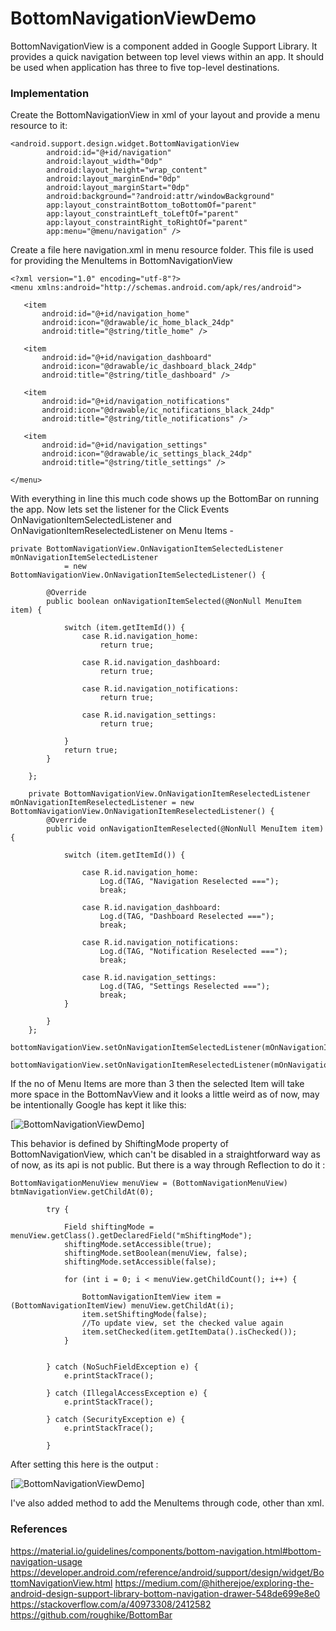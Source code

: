 # BottomNavigationViewDemo
BottomNavigationView is a component added in Google Support Library. It provides a quick navigation between top level views within an app. It should be used when application has three to five top-level destinations.

### Implementation
Create the BottomNavigationView in xml of your layout and provide a menu resource to it:
```
<android.support.design.widget.BottomNavigationView
        android:id="@+id/navigation"
        android:layout_width="0dp"
        android:layout_height="wrap_content"
        android:layout_marginEnd="0dp"
        android:layout_marginStart="0dp"
        android:background="?android:attr/windowBackground"
        app:layout_constraintBottom_toBottomOf="parent"
        app:layout_constraintLeft_toLeftOf="parent"
        app:layout_constraintRight_toRightOf="parent"
        app:menu="@menu/navigation" />
 ```    
 Create a file here navigation.xml in menu resource folder. This file is used for providing the MenuItems in BottomNavigationView
 ```
 <?xml version="1.0" encoding="utf-8"?>
<menu xmlns:android="http://schemas.android.com/apk/res/android">

    <item
        android:id="@+id/navigation_home"
        android:icon="@drawable/ic_home_black_24dp"
        android:title="@string/title_home" />

    <item
        android:id="@+id/navigation_dashboard"
        android:icon="@drawable/ic_dashboard_black_24dp"
        android:title="@string/title_dashboard" />

    <item
        android:id="@+id/navigation_notifications"
        android:icon="@drawable/ic_notifications_black_24dp"
        android:title="@string/title_notifications" />

    <item
        android:id="@+id/navigation_settings"
        android:icon="@drawable/ic_settings_black_24dp"
        android:title="@string/title_settings" />

</menu>
 
 ```
 
With everything in line this much code shows up the BottomBar on running the app.
Now lets set the listener for the Click Events OnNavigationItemSelectedListener and OnNavigationItemReselectedListener on Menu Items -

```
private BottomNavigationView.OnNavigationItemSelectedListener mOnNavigationItemSelectedListener
            = new BottomNavigationView.OnNavigationItemSelectedListener() {

        @Override
        public boolean onNavigationItemSelected(@NonNull MenuItem item) {

            switch (item.getItemId()) {
                case R.id.navigation_home:
                    return true;

                case R.id.navigation_dashboard:
                    return true;

                case R.id.navigation_notifications:
                    return true;

                case R.id.navigation_settings:
                    return true;

            }
            return true;
        }

    };

    private BottomNavigationView.OnNavigationItemReselectedListener mOnNavigationItemReselectedListener = new BottomNavigationView.OnNavigationItemReselectedListener() {
        @Override
        public void onNavigationItemReselected(@NonNull MenuItem item) {

            switch (item.getItemId()) {

                case R.id.navigation_home:
                    Log.d(TAG, "Navigation Reselected ===");
                    break;

                case R.id.navigation_dashboard:
                    Log.d(TAG, "Dashboard Reselected ===");
                    break;

                case R.id.navigation_notifications:
                    Log.d(TAG, "Notification Reselected ===");
                    break;

                case R.id.navigation_settings:
                    Log.d(TAG, "Settings Reselected ===");
                    break;
            }

        }
    };

bottomNavigationView.setOnNavigationItemSelectedListener(mOnNavigationItemSelectedListener);

bottomNavigationView.setOnNavigationItemReselectedListener(mOnNavigationItemReselectedListener);

```
If the no of Menu Items are more than 3 then the selected Item will take more space in the BottomNavView and it looks a little weird as of now, may be intentionally Google has kept it like this: 

[![BottomNavigationViewDemo](https://github.com/pmahsky/BottomNavigationViewDemo/blob/master/Screenshots/Screenshot_3.jpg)]

This behavior is defined by ShiftingMode property of BottomNavigationView, which can't be disabled in a straightforward way as of now, as its api is not public. But there is a way through Reflection to do it :

```
BottomNavigationMenuView menuView = (BottomNavigationMenuView) btmNavigationView.getChildAt(0);

        try {

            Field shiftingMode = menuView.getClass().getDeclaredField("mShiftingMode");
            shiftingMode.setAccessible(true);
            shiftingMode.setBoolean(menuView, false);
            shiftingMode.setAccessible(false);

            for (int i = 0; i < menuView.getChildCount(); i++) {

                BottomNavigationItemView item = (BottomNavigationItemView) menuView.getChildAt(i);
                item.setShiftingMode(false);
                //To update view, set the checked value again
                item.setChecked(item.getItemData().isChecked());
            }


        } catch (NoSuchFieldException e) {
            e.printStackTrace();

        } catch (IllegalAccessException e) {
            e.printStackTrace();

        } catch (SecurityException e) {
            e.printStackTrace();

        }
```
After setting this here is the output :

[![BottomNavigationViewDemo](https://github.com/pmahsky/BottomNavigationViewDemo/blob/master/Screenshots/Screenshot_1.jpg)]

I've also added method to add the MenuItems through code, other than xml.

### References

https://material.io/guidelines/components/bottom-navigation.html#bottom-navigation-usage          
https://developer.android.com/reference/android/support/design/widget/BottomNavigationView.html
https://medium.com/@hitherejoe/exploring-the-android-design-support-library-bottom-navigation-drawer-548de699e8e0
https://stackoverflow.com/a/40973308/2412582
https://github.com/roughike/BottomBar





